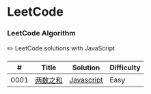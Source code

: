 LeetCode
========

### LeetCode Algorithm

✏️  LeetCode solutions with JavaScript

| # | Title | Solution | Difficulty |
|---| ----- | -------- | ---------- |
|0001|[两数之和](https://leetcode-cn.com/problems/two-sum/) | [Javascript](./1.两数之和.js)|Easy|